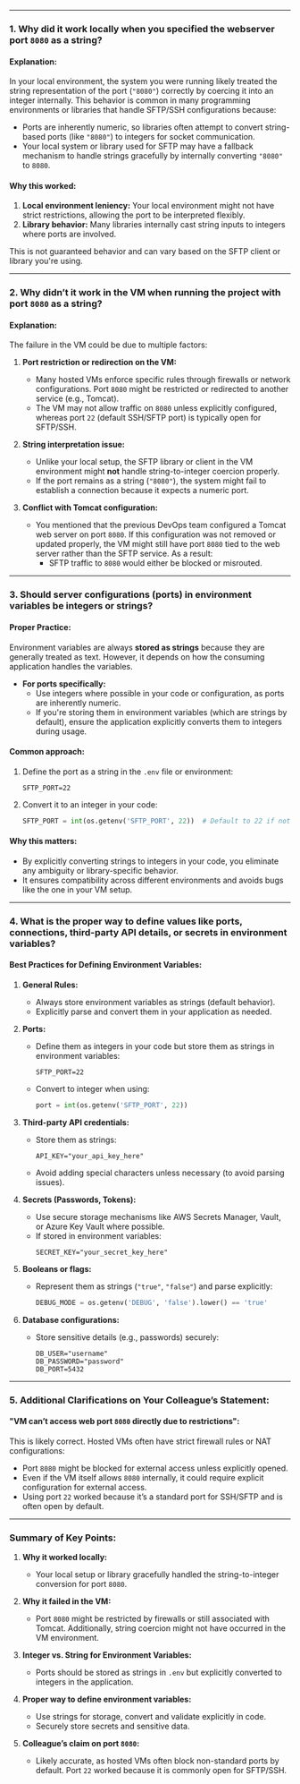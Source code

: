  
---

### 1. **Why did it work locally when you specified the webserver port `8080` as a string?**

#### Explanation:
In your local environment, the system you were running likely treated the string representation of the port (`"8080"`) correctly by coercing it into an integer internally. This behavior is common in many programming environments or libraries that handle SFTP/SSH configurations because:

- Ports are inherently numeric, so libraries often attempt to convert string-based ports (like `"8080"`) to integers for socket communication.
- Your local system or library used for SFTP may have a fallback mechanism to handle strings gracefully by internally converting `"8080"` to `8080`.

#### Why this worked:
1. **Local environment leniency:** Your local environment might not have strict restrictions, allowing the port to be interpreted flexibly.
2. **Library behavior:** Many libraries internally cast string inputs to integers where ports are involved.

This is not guaranteed behavior and can vary based on the SFTP client or library you're using.

---

### 2. **Why didn’t it work in the VM when running the project with port `8080` as a string?**

#### Explanation:
The failure in the VM could be due to multiple factors:

1. **Port restriction or redirection on the VM:**
   - Many hosted VMs enforce specific rules through firewalls or network configurations. Port `8080` might be restricted or redirected to another service (e.g., Tomcat).
   - The VM may not allow traffic on `8080` unless explicitly configured, whereas port `22` (default SSH/SFTP port) is typically open for SFTP/SSH.

2. **String interpretation issue:**
   - Unlike your local setup, the SFTP library or client in the VM environment might **not** handle string-to-integer coercion properly.
   - If the port remains as a string (`"8080"`), the system might fail to establish a connection because it expects a numeric port.

3. **Conflict with Tomcat configuration:**
   - You mentioned that the previous DevOps team configured a Tomcat web server on port `8080`. If this configuration was not removed or updated properly, the VM might still have port `8080` tied to the web server rather than the SFTP service. As a result:
     - SFTP traffic to `8080` would either be blocked or misrouted.

---

### 3. **Should server configurations (ports) in environment variables be integers or strings?**

#### Proper Practice:
Environment variables are always **stored as strings** because they are generally treated as text. However, it depends on how the consuming application handles the variables. 

- **For ports specifically:**
  - Use integers where possible in your code or configuration, as ports are inherently numeric. 
  - If you're storing them in environment variables (which are strings by default), ensure the application explicitly converts them to integers during usage.

#### Common approach:
1. Define the port as a string in the `.env` file or environment:
   ```env
   SFTP_PORT=22
   ```
2. Convert it to an integer in your code:
   ```python
   SFTP_PORT = int(os.getenv('SFTP_PORT', 22))  # Default to 22 if not set
   ```

#### Why this matters:
- By explicitly converting strings to integers in your code, you eliminate any ambiguity or library-specific behavior.
- It ensures compatibility across different environments and avoids bugs like the one in your VM setup.

---

### 4. **What is the proper way to define values like ports, connections, third-party API details, or secrets in environment variables?**

#### Best Practices for Defining Environment Variables:

1. **General Rules:**
   - Always store environment variables as strings (default behavior).
   - Explicitly parse and convert them in your application as needed.

2. **Ports:**
   - Define them as integers in your code but store them as strings in environment variables:
     ```env
     SFTP_PORT=22
     ```
   - Convert to integer when using:
     ```python
     port = int(os.getenv('SFTP_PORT', 22))
     ```

3. **Third-party API credentials:**
   - Store them as strings:
     ```env
     API_KEY="your_api_key_here"
     ```
   - Avoid adding special characters unless necessary (to avoid parsing issues).

4. **Secrets (Passwords, Tokens):**
   - Use secure storage mechanisms like AWS Secrets Manager, Vault, or Azure Key Vault where possible.
   - If stored in environment variables:
     ```env
     SECRET_KEY="your_secret_key_here"
     ```

5. **Booleans or flags:**
   - Represent them as strings (`"true"`, `"false"`) and parse explicitly:
     ```python
     DEBUG_MODE = os.getenv('DEBUG', 'false').lower() == 'true'
     ```

6. **Database configurations:**
   - Store sensitive details (e.g., passwords) securely:
     ```env
     DB_USER="username"
     DB_PASSWORD="password"
     DB_PORT=5432
     ```

---

### 5. **Additional Clarifications on Your Colleague’s Statement:**

#### "VM can’t access web port `8080` directly due to restrictions":
This is likely correct. Hosted VMs often have strict firewall rules or NAT configurations:

- Port `8080` might be blocked for external access unless explicitly opened.
- Even if the VM itself allows `8080` internally, it could require explicit configuration for external access.
- Using port `22` worked because it’s a standard port for SSH/SFTP and is often open by default.

---

### Summary of Key Points:

1. **Why it worked locally:**
   - Your local setup or library gracefully handled the string-to-integer conversion for port `8080`.

2. **Why it failed in the VM:**
   - Port `8080` might be restricted by firewalls or still associated with Tomcat. Additionally, string coercion might not have occurred in the VM environment.

3. **Integer vs. String for Environment Variables:**
   - Ports should be stored as strings in `.env` but explicitly converted to integers in the application.

4. **Proper way to define environment variables:**
   - Use strings for storage, convert and validate explicitly in code.
   - Securely store secrets and sensitive data.

5. **Colleague’s claim on port `8080`:**
   - Likely accurate, as hosted VMs often block non-standard ports by default. Port `22` worked because it is commonly open for SFTP/SSH.

 